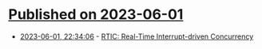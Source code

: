# [Published on 2023-06-01](index.md)

* [2023-06-01, 22:34:06](https://lobste.rs/s/haeryh/rtic_real_time_interrupt_driven) - [RTIC: Real-Time Interrupt-driven Concurrency](https://rtic.rs/)
